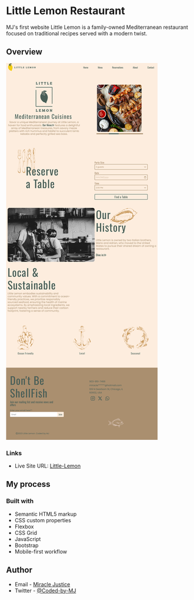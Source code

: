 # Little Lemon Restaurant
MJ's first website
Little Lemon is a family-owned Mediterranean restaurant focused on traditional recipes served with a modern twist.




## Overview
![Screenshot](images/web.png)


### Links

- Live Site URL: [Little-Lemon](https://coded-by-mj.github.io/MJ-Little-Lemon.github.io/)



## My process

### Built with
- Semantic HTML5 markup
- CSS custom properties
- Flexbox
- CSS Grid
- JavaScript
- Bootstrap
- Mobile-first workflow



## Author


- Email - [Miracle Justice](mailto:miracleosemudiahen@hotmail.com)
- Twitter - [@Coded-by-MJ](https://twitter.com/MiracleJustice_)